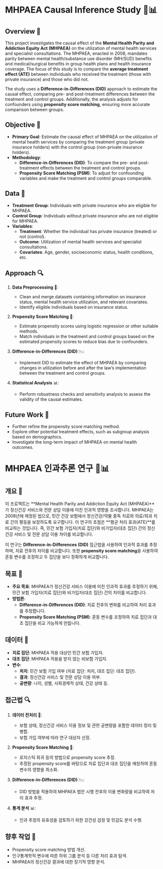 # MHPAEA Causal Inference Study 🧠📊

## Overview 🌟
This project investigates the causal effect of the **Mental Health Parity and Addiction Equity Act (MHPAEA)** on the utilization of mental health services and specialist consultations. The MHPAEA, enacted in 2008, mandates parity between mental health/substance use disorder (MH/SUD) benefits and medical/surgical benefits in group health plans and health insurance coverage. The focus of this study is to compare the **average treatment effect (ATE)** between individuals who received the treatment (those with private insurance) and those who did not. 

The study uses a **Difference-in-Differences (DID)** approach to estimate the causal effect, comparing pre- and post-treatment differences between the treatment and control groups. Additionally, the analysis adjusts for confounders using **propensity score matching**, ensuring more accurate comparison between groups.

## Objective 🎯
- **Primary Goal**: Estimate the causal effect of MHPAEA on the utilization of mental health services by comparing the treatment group (private insurance holders) with the control group (non-private insurance holders).
- **Methodology**: 
  - **Difference-in-Differences (DID)**: To compare the pre- and post-treatment effects between the treatment and control groups.
  - **Propensity Score Matching (PSM)**: To adjust for confounding variables and make the treatment and control groups comparable.

## Data 📑
- **Treatment Group**: Individuals with private insurance who are eligible for MHPAEA.
- **Control Group**: Individuals without private insurance who are not eligible for MHPAEA.
- **Variables**:
  - **Treatment**: Whether the individual has private insurance (treated) or not (control).
  - **Outcome**: Utilization of mental health services and specialist consultations.
  - **Covariates**: Age, gender, socioeconomic status, health conditions, etc.

## Approach 🔍
1. **Data Preprocessing** 🧹:
   - Clean and merge datasets containing information on insurance status, mental health service utilization, and relevant covariates.
   - Identify eligible individuals based on insurance status.

2. **Propensity Score Matching** 🔄:
   - Estimate propensity scores using logistic regression or other suitable methods.
   - Match individuals in the treatment and control groups based on the estimated propensity scores to reduce bias due to confounders.

3. **Difference-in-Differences (DID)** 📉:
   - Implement DID to estimate the effect of MHPAEA by comparing changes in utilization before and after the law’s implementation between the treatment and control groups.

4. **Statistical Analysis** 📊:
   - Perform robustness checks and sensitivity analysis to assess the validity of the causal estimates.

## Future Work 🚀
- Further refine the propensity score matching method.
- Explore other potential treatment effects, such as subgroup analysis based on demographics.
- Investigate the long-term impact of MHPAEA on mental health outcomes.


# MHPAEA 인과추론 연구 🧠📊

## 개요 🌟
이 프로젝트는 **Mental Health Parity and Addiction Equity Act (MHPAEA)**가 정신건강 서비스와 전문 상담 이용에 미친 인과적 영향을 조사합니다. MHPAEA는 2008년에 제정된 법으로, 민간 건강 보험에서 정신건강/약물 중독 치료와 의료/외과 치료 간의 평등을 보장하도록 요구합니다. 이 연구의 초점은 **평균 처리 효과(ATE)**를 비교하는 것입니다. 즉, 민간 보험 가입자(치료 집단)와 비가입자(대조 집단) 간의 정신건강 서비스 및 전문 상담 이용 차이를 비교합니다.

이 연구는 **Difference-in-Differences (DID)** 접근법을 사용하여 인과적 효과를 추정하며, 치료 전후의 차이를 비교합니다. 또한 **propensity score matching**을 사용하여 혼동 변수를 조정하고 두 집단을 보다 정확하게 비교합니다.

## 목표 🎯
- **주요 목표**: MHPAEA가 정신건강 서비스 이용에 미친 인과적 효과를 추정하기 위해, 민간 보험 가입자(치료 집단)와 비가입자(대조 집단) 간의 차이를 비교합니다.
- **방법론**: 
  - **Difference-in-Differences (DID)**: 치료 전후의 변화를 비교하여 처리 효과를 추정합니다.
  - **Propensity Score Matching (PSM)**: 혼동 변수를 조정하여 치료 집단과 대조 집단을 비교 가능하게 만듭니다.

## 데이터 📑
- **치료 집단**: MHPAEA 적용 대상인 민간 보험 가입자.
- **대조 집단**: MHPAEA 적용을 받지 않는 비보험 가입자.
- **변수**:
  - **처치**: 민간 보험 가입 여부 (치료 집단: 처치, 대조 집단: 대조 집단).
  - **결과**: 정신건강 서비스 및 전문 상담 이용 여부.
  - **공변량**: 나이, 성별, 사회경제적 상태, 건강 상태 등.

## 접근법 🔍
1. **데이터 전처리** 🧹:
   - 보험 상태, 정신건강 서비스 이용 정보 및 관련 공변량을 포함한 데이터 정리 및 병합.
   - 보험 가입 여부에 따라 연구 대상자 선정.

2. **Propensity Score Matching** 🔄:
   - 로지스틱 회귀 등의 방법으로 propensity score 추정.
   - 추정된 propensity score를 바탕으로 치료 집단과 대조 집단을 매칭하여 혼동 변수의 영향을 최소화.

3. **Difference-in-Differences (DID)** 📉:
   - DID 방법을 적용하여 MHPAEA 법안 시행 전후의 이용 변화량을 비교하여 처리 효과 추정.

4. **통계 분석** 📊:
   - 인과 추정의 유효성을 검토하기 위한 강건성 검정 및 민감도 분석 수행.

## 향후 작업 🚀
- Propensity score matching 방법 개선.
- 인구통계학적 변수에 따른 하위 그룹 분석 등 다른 처리 효과 탐색.
- MHPAEA의 정신건강 결과에 대한 장기적 영향 분석.
